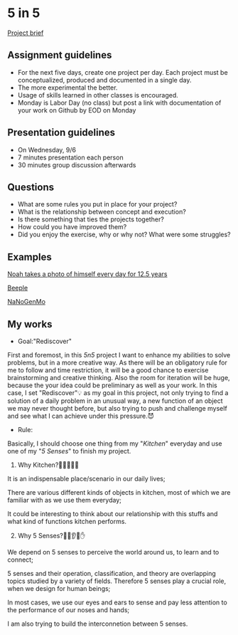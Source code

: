 # 5 in 5
[Project brief](https://docs.google.com/a/newschool.edu/document/d/1LOWQXv9i27Uj8eECxLeZi66yjTRcqk260O4kw_98eOc/edit?usp=sharing)

## Assignment guidelines
* For the next five days, create one project per day. Each project must be conceptualized, produced and documented in a single day. 
* The more experimental the better.
* Usage of skills learned in other classes is encouraged.
* Monday is Labor Day (no class) but post a link with documentation of your work on Github by EOD on Monday

## Presentation guidelines
* On Wednesday, 9/6
* 7 minutes presentation each person
* 30 minutes group discussion afterwards

## Questions
* What are some rules you put in place for your project?
* What is the relationship between concept and execution?
* Is there something that ties the projects together?
* How could you have improved them?
* Did you enjoy the exercise, why or why not? What were some struggles?

## Examples
[Noah takes a photo of himself every day for 12.5 years](https://www.youtube.com/watch?v=iPPzXlMdi7o)

[Beeple](http://www.beeple-crap.com/everydays_one.php)

[NaNoGenMo](https://nanogenmo.github.io/)

## My works
* Goal:"Rediscover"

First and foremost, in this *5n5* project I want to enhance my abilities to solve problems, but in a more creative way. As there will be an obligatory rule for me to follow and time restriction, it will be a good chance to exercise brainstorming and creative thinking. Also the room for iteration will be huge, because the your idea could be preliminary as well as your work. In this case, I set "Rediscover":bulb: as my goal in this project, not only trying to find a solution of a daily problem in an unusual way, a new function of an object we may never thought before, but also trying to push and challenge myself and see what I can achieve under this pressure.:smiling_imp:

* Rule:

Basically, I should choose one thing from my "*Kitchen*" everyday and use one of my "*5 Senses*" to finish my project.

1. Why Kitchen?:pizza::fork_and_knife::corn::eggplant::beer:

It is an indispensable place/scenario in our daily lives;

There are various different kinds of objects in kitchen, most of which we are familiar with as we use them everyday;

It could be interesting to think about our relationship with this stuffs and what kind of functions kitchen performs.

2. Why 5 Senses?:eyes::nose::ear::tongue::hand:

We depend on 5 senses to perceive the world around us, to learn and to connect;

5 senses and their operation, classification, and theory are overlapping topics studied by a variety of fields. Therefore 5 senses play a crucial role, when we design for human beings;

In most cases, we use our eyes and ears to sense and pay less attention to the performance of our noses and hands;

I am also trying to build the interconnetion between 5 senses.
